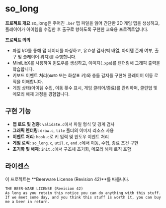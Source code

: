 # so_long

**프로젝트 개요**
so_long은 주어진 `.ber` 맵 파일을 읽어 간단한 2D 게임 맵을 생성하고, 플레이어가 아이템을 수집한 후 출구로 향하도록 구현한 교육용 프로젝트입니다.

**프로젝트 의의**
- 파일 I/O를 통해 맵 데이터를 파싱하고, 유효성 검사(벽 배열, 아이템 존재 여부, 출구 및 플레이어 위치)를 수행합니다.
- MiniLibX를 사용하여 윈도우를 생성하고, 이미지(`.xpm`)를 렌더링해 그래픽 출력을 학습합니다.
- 키보드 이벤트 처리(`WASD` 또는 화살표 키)와 충돌 감지를 구현해 플레이어 이동 로직을 이해합니다.
- 게임 상태(아이템 수집, 이동 횟수 표시, 게임 클리어/종료)를 관리하며, 클린업 및 메모리 해제 과정을 경험합니다.

## 구현 기능
- **맵 로드 및 검증**: `validate.c`에서 파일 형식 및 경계 검사
- **그래픽 렌더링**: `draw.c`, `tile` 폴더의 이미지 리소스 사용
- **이벤트 처리**: `hook.c`로 키 입력 및 윈도우 이벤트 처리
- **게임 로직**: `so_long.c`, `util.c`, `end.c`에서 이동, 수집, 종료 조건 구현
- **초기화 및 해제**: `init.c`에서 구조체 초기화, 메모리 해제 로직 포함

## 라이센스
이 프로젝트는 **Beerware License (Revision 42)**를 따릅니다.

```
THE BEER-WARE LICENSE (Revision 42)
As long as you retain this notice you can do anything with this stuff.
If we meet some day, and you think this stuff is worth it, you can buy me a beer in return.
```
